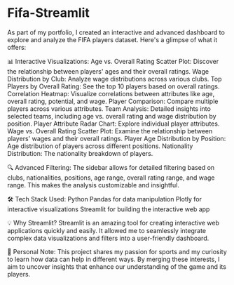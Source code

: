 # Fifa-Streamlit
As part of my portfolio, I created an interactive and advanced dashboard to explore and analyze the FIFA players dataset. Here's a glimpse of what it offers:

📊 Interactive Visualizations:
Age vs. Overall Rating Scatter Plot: Discover the relationship between players' ages and their overall ratings.
Wage Distribution by Club: Analyze wage distributions across various clubs.
Top Players by Overall Rating: See the top 10 players based on overall ratings.
Correlation Heatmap: Visualize correlations between attributes like age, overall rating, potential, and wage.
Player Comparison: Compare multiple players across various attributes.
Team Analysis: Detailed insights into selected teams, including age vs. overall rating and wage distribution by position.
Player Attribute Radar Chart: Explore individual player attributes.
Wage vs. Overall Rating Scatter Plot: Examine the relationship between players' wages and their overall ratings.
Player Age Distribution by Position: Age distribution of players across different positions.
Nationality Distribution: The nationality breakdown of players.

🔍 Advanced Filtering: The sidebar allows for detailed filtering based on clubs, nationalities, positions, age range, overall rating range, and wage range. This makes the analysis customizable and insightful.

🛠️ Tech Stack Used:
Python
Pandas for data manipulation
Plotly for interactive visualizations
Streamlit for building the interactive web app

💡 Why Streamlit? Streamlit is an amazing tool for creating interactive web applications quickly and easily. It allowed me to seamlessly integrate complex data visualizations and filters into a user-friendly dashboard.

💬 Personal Note: This project shares my passion for sports and my curiosity to learn how data can help in different ways. By merging these interests, I aim to uncover insights that enhance our understanding of the game and its players.
